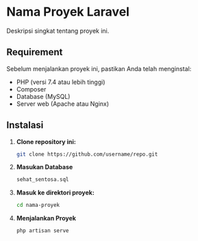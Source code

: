 # Nama Proyek Laravel

Deskripsi singkat tentang proyek ini.

## Requirement

Sebelum menjalankan proyek ini, pastikan Anda telah menginstal:

- PHP (versi 7.4 atau lebih tinggi)
- Composer
- Database (MySQL)
- Server web (Apache atau Nginx)

## Instalasi

1. **Clone repository ini:**

   ```bash
   git clone https://github.com/username/repo.git
2. **Masukan Database**
   ```bash
   sehat_sentosa.sql
   
3. **Masuk ke direktori proyek:**
   ```bash
   cd nama-proyek
4. **Menjalankan Proyek**
   ```bash
   php artisan serve
